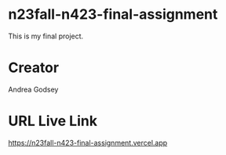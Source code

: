 # n23fall-n423-final-assignment

This is my final project.

# Creator

Andrea Godsey

# URL Live Link

https://n23fall-n423-final-assignment.vercel.app
